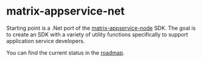 # matrix-appservice-net

Starting point is a .Net port of the [matrix-appservice-node](https://github.com/matrix-org/matrix-appservice-node) SDK. The goal is to create an SDK with a variety of utility functions specifically to support application service developers.

You can find the current status in the [roadmap](doc/notes/roadmap.md).
